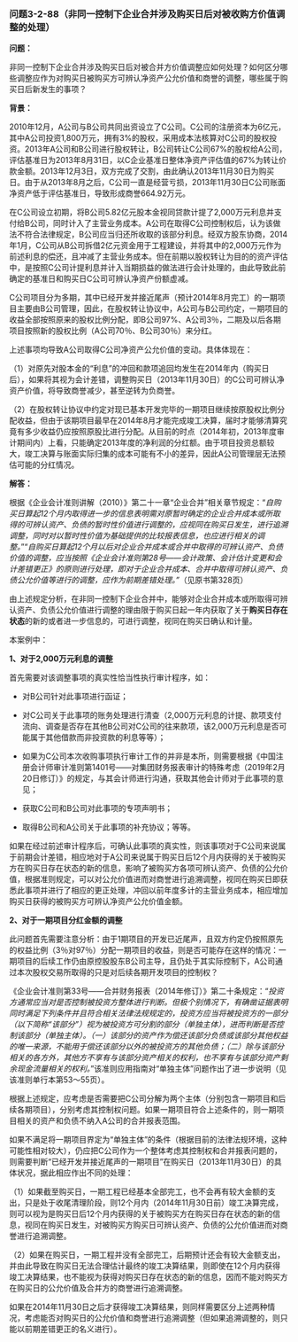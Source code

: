 ### 问题3-2-88（非同一控制下企业合并涉及购买日后对被收购方价值调整的处理）

**问题：**

非同一控制下企业合并涉及购买日后对被合并方价值调整应如何处理？如何区分哪些调整应作为对购买日被购买方可辨认净资产公允价值和商誉的调整，哪些属于购买日后新发生的事项？

**背景：**

2010年12月，A公司与B公司共同出资设立了C公司。C公司的注册资本为6亿元，其中A公司投资1,800万元，拥有3%的股权，采用成本法核算对C公司的股权投资。2013年A公司和B公司进行股权转让，B公司转让C公司67%的股权给A公司，评估基准日为2013年8月31日，以C企业基准日整体净资产评估值的67%为转让价款金额。2013年12月3日，双方完成了交割，由此确认2013年11月30日为购买日。由于从2013年8月之后，C公司一直是经营亏损，2013年11月30日C公司账面净资产低于评估基准日，导致形成商誉664.92万元。

在C公司设立初期，将B公司5.82亿元股本金视同贷款计提了2,000万元利息并支付给B公司，同时计入了主营业务成本。A公司在取得C公司控制权后，认为该做法不符合法律规定，B公司应当归还所收取的该部分利息。经双方股东协商，2014年1月，C公司从B公司拆借2亿元资金用于工程建设，并将其中的2,000万元作为前述利息的偿还，且冲减了主营业务成本。但在前期以股权转让为目的的资产评估中，是按照C公司计提利息并计入当期损益的做法进行会计处理的，由此导致此前确定的基准日和购买日C公司可辨认净资产份额虚减。

C公司项目分为多期，其中已经开发并接近尾声（预计2014年8月完工）的一期项目主要由B公司管理，因此，在股权转让协议中，A公司与B公司约定，一期项目的收益全部按照原来的股权比例分配，即B公司97%、A公司3％，二期及以后各期项目按照新的股权比例（A公司70％、B公司30％）来分红。

上述事项均导致A公司取得C公司净资产公允价值的变动。具体体现在：

（1）对原先对股本金的“利息”的冲回和款项追回均发生在2014年内（购买日后），如果将其视为会计差错，调整购买日（2013年11月30日）的C公司可辨认净资产价值，将导致商誉减少，甚至逆转为负商誉。

（2）在股权转让协议中约定对现已基本开发完毕的一期项目继续按原股权比例分配收益，但由于该期项目最早在2014年8月才能完成竣工决算，届时才能够清算究竟有多少收益仍应按照原股比进行分配。从目前的时点（2014年初，2013年度审计期间内）上看，只能确定2013年度的净利润的分红额。由于项目投资总额较大，竣工决算与账面实际归集的成本可能有不小的差异，因此A公司管理层无法预估可能的分红情况。

**解答：**

根据《企业会计准则讲解（2010）》第二十一章“企业合并”相关章节规定：“*自购买日算起12个月内取得进一步的信息表明需对原暂时确定的企业合并成本或所取得的可辨认资产、负债的暂时性价值进行调整的，应视同在购买日发生，进行追溯调整，同时对以暂时性价值为基础提供的比较报表信息，也应进行相关的调整。*”“*自购买日算起12个月以后对企业合并成本或合并中取得的可辨认资产、负债价值的调整，应当按照《企业会计准则第28号——会计政策、会计估计变更和会计差错更正》的原则进行处理，即对于企业合并成本、合并中取得可辨认资产、负债公允价值等进行的调整，应作为前期差错处理。”*（见原书第328页）

由上述规定分析，在非同一控制下企业合并中，能够对企业合并成本或所取得可辨认资产、负债公允价值进行调整的理由限于购买日起一年内获取了关于**购买日存在状态**的新的或者进一步信息的，可进行调整，视同在购买日确认和计量。

本案例中：

**1、对于2,000万元利息的调整**

首先需要对该调整事项的真实性恰当性执行审计程序，如：

-   对B公司针对此事项进行函证；

-   对C公司关于此事项的账务处理进行清查（2,000万元利息的计提、款项支付流向、调查是否存在其他B公司对C公司的往来款项，该2,000万元利息是否可能属于其他借款而非投资款的利息等等）；

-   如果为C公司本次收购事项执行审计工作的并非是本所，则需要根据《中国注册会计师审计准则第1401号——对集团财务报表审计的特殊考虑（2019年2月20日修订）》的规定，与其会计师进行沟通，获取其他会计师对于此事项的意见；

-   获取C公司和B公司对此事项的专项声明书；

-   取得B公司和A公司关于此事项的补充协议；等等。

如果在经过前述审计程序后，可确认此事项的真实性，则该事项对于C公司来说属于前期会计差错，相应地对于A公司来说属于购买日后12个月内获得的关于被购买方在购买日存在状态的新的信息，影响了被购买方各项可辨认资产、负债的公允价值，根据准则规定，可以对公允价值进而对商誉进行追溯调整，视同在购买日即获悉此事项并进行了相应的更正处理，冲回以前年度多计的主营业务成本，相应增加购买日获得的被购买方可辨认净资产公允价值金额。

**2、对于一期项目分红金额的调整**

此问题首先需要注意分析：由于1期项目的开发已近尾声，且双方约定仍按照原先的权益比例（3％对97％）分配一期项目的收益，则是否可能存在这样的情况：一期项目的后续工作仍由原控股股东B公司主导，且仍处于其实际控制下，A公司通过本次股权交易所取得的只是对后续各期开发项目的控制权？

《企业会计准则第33号——合并财务报表（2014年修订）》第二十条规定：“*投资方通常应当对是否控制被投资方整体进行判断。但极个别情况下，有确凿证据表明同时满足下列条件并且符合相关法律法规规定的，投资方应当将被投资方的一部分（以下简称“该部分”）视为被投资方可分割的部分（单独主体），进而判断是否控制该部分（单独主体）。（一）该部分的资产作为偿还该部分负债或该部分其他权益的唯一来源，不能用于偿还该部分以外的被投资方的其他负债；（二）除与该部分相关的各方外，其他方不享有与该部分资产相关的权利，也不享有与该部分资产剩余现金流量相关的权利。*”该准则应用指南对“单独主体”问题作出了进一步说明（见该准则单行本第53～55页）。

根据上述规定，应考虑是否需要把C公司分解为两个主体（分别包含一期项目和后续各期项目），分别考虑其控制权问题。如果一期项目符合上述条件的，则一期项目相关的资产和负债不纳入A公司的合并报表范围。

如果不满足将一期项目界定为“单独主体”的条件（根据目前的法律法规环境，这种可能性相对较大），仍应把C公司作为一个整体考虑其控制权和合并报表问题的，则需要判断“已经开发并接近尾声的一期项目”在购买日（2013年11月30日）的具体状况，据此相应作出不同的处理：

（1）如果截至购买日，一期工程已经基本全部完工，也不会再有较大金额的支出，只是处于收尾清理阶段，则12个月内（2014年11月30日前）竣工决算完成，则可以视为是购买日后12个月内获得的关于被购买方在购买日存在状态的新的信息，视同在购买日发生，对被购买方购买日可辨认资产、负债的公允价值进而对商誉进行追溯调整。

（2）如果在购买日，一期工程并没有全部完工，后期预计还会有较大金额支出，并由此导致在购买日无法合理估计最终的竣工决算结果，则即使在12个月内获得竣工决算结果，也不能视为获得对购买日存在状态的新的信息，因而不能对购买方在购买日的公允价值及合并方的商誉进行追溯调整。

如果在2014年11月30日之后才获得竣工决算结果，则同样需要区分上述两种情况，考虑能否对购买日的公允价值和商誉进行追溯调整（但如果追溯调整的，则只能以前期差错更正的名义进行）。